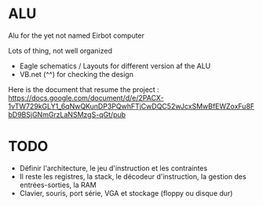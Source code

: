# ALU

Alu for the yet not named Eirbot computer

Lots of thing, not well organized

- Eagle schematics / Layouts for different version af the ALU
- VB.net (^^) for checking the design

Here is the document that resume the project : https://docs.google.com/document/d/e/2PACX-1vTW729kGLY1_6qNwQKunDP3PQwhFTjCwDQC52wJcxSMwBfEWZoxFu8FbD9BSjGNmGrzLaNSMzgS-qGt/pub

# TODO

- Définir l'architecture, le jeu d'instruction et les contraintes
- Il reste les registres, la stack, le décodeur d'instruction, la gestion des
  entrées-sorties, la RAM
- Clavier, souris, port série, VGA et stockage (floppy ou disque dur)
